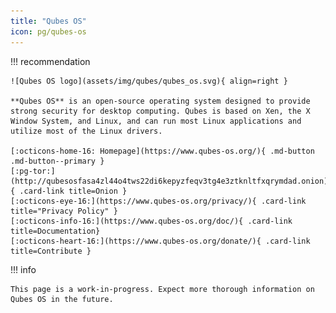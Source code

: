 ```yaml
---
title: "Qubes OS"
icon: pg/qubes-os
---
```

!!! recommendation

    ![Qubes OS logo](assets/img/qubes/qubes_os.svg){ align=right }

    **Qubes OS** is an open-source operating system designed to provide strong security for desktop computing. Qubes is based on Xen, the X Window System, and Linux, and can run most Linux applications and utilize most of the Linux drivers.

    [:octicons-home-16: Homepage](https://www.qubes-os.org/){ .md-button .md-button--primary }
    [:pg-tor:](http://qubesosfasa4zl44o4tws22di6kepyzfeqv3tg4e3ztknltfxqrymdad.onion){ .card-link title=Onion }
    [:octicons-eye-16:](https://www.qubes-os.org/privacy/){ .card-link title="Privacy Policy" }
    [:octicons-info-16:](https://www.qubes-os.org/doc/){ .card-link title=Documentation}
    [:octicons-heart-16:](https://www.qubes-os.org/donate/){ .card-link title=Contribute }

!!! info

    This page is a work-in-progress. Expect more thorough information on Qubes OS in the future.